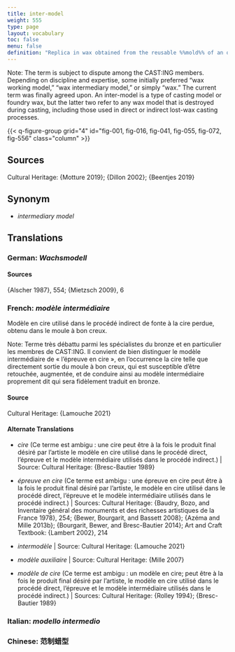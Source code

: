 ```yaml
---
title: inter-model
weight: 555
type: page
layout: vocabulary
toc: false
menu: false
definition: "Replica in wax obtained from the reusable %%mold%% of an original %%model%%. Inter-models are used in indirect %%lost-wax casting%%. Inter-models are often slush molded (**fig. 16**, [Case Study 7](#CaseStudy7)). One inter-model may vary from another through additions or changes made in the wax before the %%investment%% is applied."
---
```


<div class="backmatter">

Note: The term is subject to dispute among the CAST:ING members. Depending on discipline and expertise, some initially preferred “wax working model,” “wax intermediary model,” or simply “wax.” The current term was finally agreed upon. An inter-model is a type of casting model or foundry wax, but the latter two refer to any wax model that is destroyed during casting, including those used in direct or indirect lost-wax casting processes.

</div>

{{< q-figure-group grid="4" id="fig-001, fig-016, fig-041, fig-055, fig-072, fig-556" class="column" >}}

## Sources

Cultural Heritage: {Motture 2019}; {Dillon 2002}; {Beentjes 2019}

## Synonym

- *intermediary model*

## Translations

<div class="accordion">

### **German**: *Wachsmodell*

#### Sources

{Alscher 1987}, 554; {Mietzsch 2009}, 6

### **French**: *modèle intermédiaire*

Modèle en cire utilisé dans le procédé indirect de fonte à la cire perdue, obtenu dans le moule à bon creux.

<div class="backmatter">
Note: Terme très débattu parmi les spécialistes du bronze et en particulier les membres de CAST:ING. Il convient de bien distinguer le modèle intermédiaire de « l’épreuve en cire », en l’occurrence la cire telle que directement sortie du moule à bon creux, qui est susceptible d’être retouchée, augmentée, et de conduire ainsi au modèle intermédiaire proprement dit qui sera fidèlement traduit en bronze.
</div>

#### Source

Cultural Heritage: {Lamouche 2021}

#### Alternate Translations

- *cire* (Ce terme est ambigu : une cire peut être à la fois le produit final désiré par l’artiste le modèle en cire utilisé dans le procédé direct, l’épreuve et le modèle intermédiaire utilisés dans le procédé indirect.) | Source: Cultural Heritage: {Bresc-Bautier 1989}

- *épreuve en cire* (Ce terme est ambigu : une épreuve en cire peut être à la fois le produit final désiré par l’artiste, le modèle en cire utilisé dans le procédé direct, l’épreuve et le modèle intermédiaire utilisés dans le procédé indirect.) | Sources: Cultural Heritage: {Baudry, Bozo, and Inventaire général des monuments et des richesses artistiques de la France 1978}, 254; {Bewer, Bourgarit, and Bassett 2008}; {Azéma and Mille 2013b}; {Bourgarit, Bewer, and Bresc-Bautier 2014}; Art and Craft Textbook: {Lambert 2002}, 214

- *intermodèle* | Source: Cultural Heritage: {Lamouche 2021}

- *modèle auxiliaire* | Source: Cultural Heritage: {Mille 2007}

- *modèle de cire* (Ce terme est ambigu : un modèle en cire; peut être à la fois le produit final désiré par l’artiste, le modèle en cire utilisé dans le procédé direct, l’épreuve et le modèle intermédiaire utilisés dans le procédé indirect.) | Sources: Cultural Heritage: {Rolley 1994}; {Bresc-Bautier 1989}

### **Italian**: *modello intermedio*

### **Chinese**: 范制蜡型

</div>
